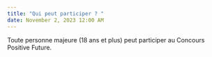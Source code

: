 ```yaml
---
title: "Qui peut participer ? "
date: November 2, 2023 12:00 AM
---
```

Toute personne majeure (18 ans et plus) peut participer au Concours Positive Future.